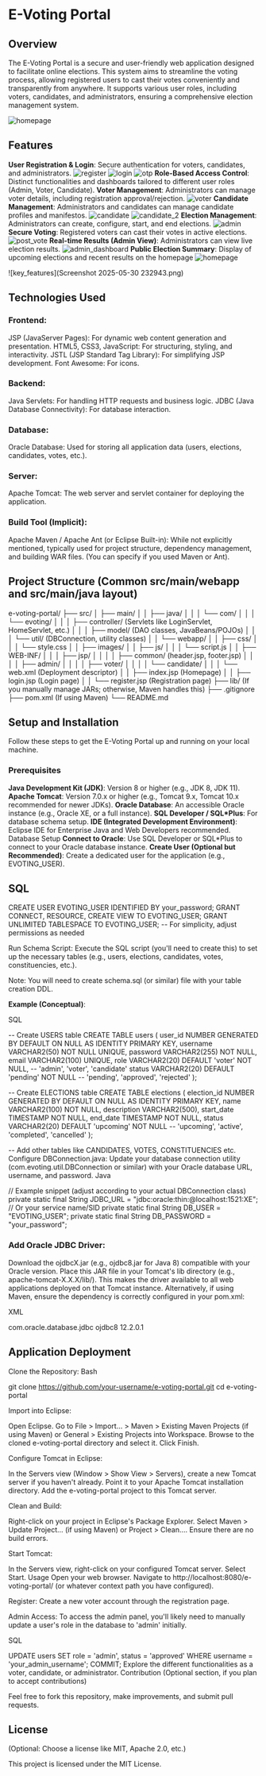 # E-Voting Portal

## Overview

The E-Voting Portal is a secure and user-friendly web application designed to facilitate online elections. This system aims to streamline the voting process, allowing registered users to cast their votes conveniently and transparently from anywhere. It supports various user roles, including voters, candidates, and administrators, ensuring a comprehensive election management system.

![homepage](homepage.png)

## Features

**User Registration & Login**: Secure authentication for voters, candidates, and administrators.
![register](register.png)
![login](login.png)
![otp](otp.png)
**Role-Based Access Control**: Distinct functionalities and dashboards tailored to different user roles (Admin, Voter, Candidate).
**Voter Management**: Administrators can manage voter details, including registration approval/rejection.
![voter](voter_dashboard.png)
**Candidate Management**: Administrators and candidates can manage candidate profiles and manifestos.
![candidate](candidate_dashboard.png)
![candidate_2](candidate_profile.png)
**Election Management**: Administrators can create, configure, start, and end elections.
![admin](election_result_view.png)
**Secure Voting**: Registered voters can cast their votes in active elections.
![post_vote](post_vote.png)
**Real-time Results (Admin View)**: Administrators can view live election results.
![admin_dashboard](admin_dashboard.png)
**Public Election Summary**: Display of upcoming elections and recent results on the homepage 
![homepage](results.png)

![key_features](Screenshot 2025-05-30 232943.png)

## Technologies Used

### Frontend:

JSP (JavaServer Pages): For dynamic web content generation and presentation.
HTML5, CSS3, JavaScript: For structuring, styling, and interactivity.
JSTL (JSP Standard Tag Library): For simplifying JSP development.
Font Awesome: For icons.

### Backend:

Java Servlets: For handling HTTP requests and business logic.
JDBC (Java Database Connectivity): For database interaction.

### Database:

Oracle Database: Used for storing all application data (users, elections, candidates, votes, etc.).

### Server:

Apache Tomcat: The web server and servlet container for deploying the application.

### Build Tool (Implicit):

Apache Maven / Apache Ant (or Eclipse Built-in): While not explicitly mentioned, typically used for project structure, dependency management, and building WAR files. (You can specify if you used Maven or Ant).


## Project Structure (Common src/main/webapp and src/main/java layout)

e-voting-portal/
├── src/
│   ├── main/
│   │   ├── java/
│   │   │   └── com/
│   │   │       └── evoting/
│   │   │           ├── controller/  (Servlets like LoginServlet, HomeServlet, etc.)
│   │   │           ├── model/       (DAO classes, JavaBeans/POJOs)
│   │   │           └── util/        (DBConnection, utility classes)
│   │   └── webapp/
│   │       ├── css/
│   │       │   └── style.css
│   │       ├── images/
│   │       ├── js/
│   │       │   └── script.js
│   │       ├── WEB-INF/
│   │       │   ├── jsp/
│   │       │   │   ├── common/  (header.jsp, footer.jsp)
│   │       │   │   ├── admin/
│   │       │   │   ├── voter/
│   │       │   │   └── candidate/
│   │       │   └── web.xml        (Deployment descriptor)
│   │       ├── index.jsp          (Homepage)
│   │       ├── login.jsp          (Login page)
│   │       └── register.jsp       (Registration page)
├── lib/ (If you manually manage JARs; otherwise, Maven handles this)
├── .gitignore
├── pom.xml (If using Maven)
└── README.md


## Setup and Installation

Follow these steps to get the E-Voting Portal up and running on your local machine.

### Prerequisites

**Java Development Kit (JDK)**: Version 8 or higher (e.g., JDK 8, JDK 11).
**Apache Tomcat**: Version 7.0.x or higher (e.g., Tomcat 9.x, Tomcat 10.x recommended for newer JDKs).
**Oracle Database**: An accessible Oracle instance (e.g., Oracle XE, or a full instance).
**SQL Developer / SQL*Plus**: For database schema setup.
**IDE (Integrated Development Environment)**: Eclipse IDE for Enterprise Java and Web Developers recommended.
Database Setup
**Connect to Oracle**: Use SQL Developer or SQL*Plus to connect to your Oracle database instance.
**Create User (Optional but Recommended)**: Create a dedicated user for the application (e.g., EVOTING_USER).

## SQL

CREATE USER EVOTING_USER IDENTIFIED BY your_password;
GRANT CONNECT, RESOURCE, CREATE VIEW TO EVOTING_USER;
GRANT UNLIMITED TABLESPACE TO EVOTING_USER; -- For simplicity, adjust permissions as needed

Run Schema Script: Execute the SQL script (you'll need to create this) to set up the necessary tables (e.g., users, elections, candidates, votes, constituencies, etc.).

Note: You will need to create schema.sql (or similar) file with your table creation DDL.

**Example (Conceptual)**:

SQL

-- Create USERS table
CREATE TABLE users (
    user_id NUMBER GENERATED BY DEFAULT ON NULL AS IDENTITY PRIMARY KEY,
    username VARCHAR2(50) NOT NULL UNIQUE,
    password VARCHAR2(255) NOT NULL,
    email VARCHAR2(100) UNIQUE,
    role VARCHAR2(20) DEFAULT 'voter' NOT NULL, -- 'admin', 'voter', 'candidate'
    status VARCHAR2(20) DEFAULT 'pending' NOT NULL -- 'pending', 'approved', 'rejected'
);

-- Create ELECTIONS table
CREATE TABLE elections (
    election_id NUMBER GENERATED BY DEFAULT ON NULL AS IDENTITY PRIMARY KEY,
    name VARCHAR2(100) NOT NULL,
    description VARCHAR2(500),
    start_date TIMESTAMP NOT NULL,
    end_date TIMESTAMP NOT NULL,
    status VARCHAR2(20) DEFAULT 'upcoming' NOT NULL -- 'upcoming', 'active', 'completed', 'cancelled'
);

-- Add other tables like CANDIDATES, VOTES, CONSTITUENCIES etc.
Configure DBConnection.java: Update your database connection utility (com.evoting.util.DBConnection or similar) with your Oracle database URL, username, and password.
Java

// Example snippet (adjust according to your actual DBConnection class)
private static final String JDBC_URL = "jdbc:oracle:thin:@localhost:1521:XE"; // Or your service name/SID
private static final String DB_USER = "EVOTING_USER";
private static final String DB_PASSWORD = "your_password";

### Add Oracle JDBC Driver:

Download the ojdbcX.jar (e.g., ojdbc8.jar for Java 8) compatible with your Oracle version.
Place this JAR file in your Tomcat's lib directory (e.g., apache-tomcat-X.X.X/lib/). This makes the driver available to all web applications deployed on that Tomcat instance.
Alternatively, if using Maven, ensure the dependency is correctly configured in your pom.xml:

XML

<dependency>
    <groupId>com.oracle.database.jdbc</groupId>
    <artifactId>ojdbc8</artifactId>
    <version>12.2.0.1</version> </dependency>

## Application Deployment

Clone the Repository:
Bash

git clone https://github.com/your-username/e-voting-portal.git
cd e-voting-portal

Import into Eclipse:

Open Eclipse.
Go to File > Import... > Maven > Existing Maven Projects (if using Maven) or General > Existing Projects into Workspace.
Browse to the cloned e-voting-portal directory and select it.
Click Finish.

Configure Tomcat in Eclipse:

In the Servers view (Window > Show View > Servers), create a new Tomcat server if you haven't already.
Point it to your Apache Tomcat installation directory.
Add the e-voting-portal project to this Tomcat server.

Clean and Build:

Right-click on your project in Eclipse's Package Explorer.
Select Maven > Update Project... (if using Maven) or Project > Clean....
Ensure there are no build errors.

Start Tomcat:

In the Servers view, right-click on your configured Tomcat server.
Select Start.
Usage
Open your web browser.
Navigate to http://localhost:8080/e-voting-portal/ (or whatever context path you have configured).

Register: Create a new voter account through the registration page.

Admin Access: To access the admin panel, you'll likely need to manually update a user's role in the database to 'admin' initially.

SQL

UPDATE users SET role = 'admin', status = 'approved' WHERE username = 'your_admin_username';
COMMIT;
Explore the different functionalities as a voter, candidate, or administrator.
Contribution
(Optional section, if you plan to accept contributions)

Feel free to fork this repository, make improvements, and submit pull requests.

## License
(Optional: Choose a license like MIT, Apache 2.0, etc.)

This project is licensed under the MIT License.